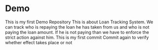 # Demo
This is my first Demo Repository
This is about Loan Tracking System. 
We can track who is repaying the loan he has taken from us and who is not paying the loan amount. If he is not paying than we have to enforce the strict action against him.
This is my first commit
Commit again to verify whether effect takes place or not

